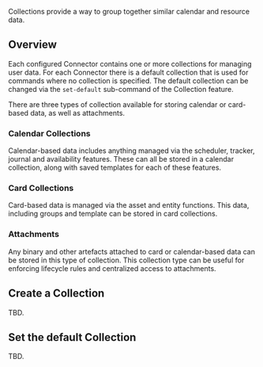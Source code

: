 Collections provide a way to group together similar calendar and resource data.

## Overview

Each configured Connector contains one or more collections for managing user data. For each Connector
there is a default collection that is used for commands where no collection is specified. The default
collection can be changed via the `set-default` sub-command of the Collection feature.

There are three types of collection available for storing calendar or card-based data, as well 
as attachments.

### Calendar Collections

Calendar-based data includes anything managed via the scheduler, tracker, journal and availability
features. These can all be stored in a calendar collection, along with saved templates for each of these
features.

### Card Collections

Card-based data is managed via the asset and entity functions. This data, including groups and template
can be stored in card collections.

### Attachments

Any binary and other artefacts attached to card or calendar-based data can be stored in this type of
collection. This collection type can be useful for enforcing lifecycle rules and centralized access to
attachments.

## Create a Collection

TBD.

## Set the default Collection

TBD.

